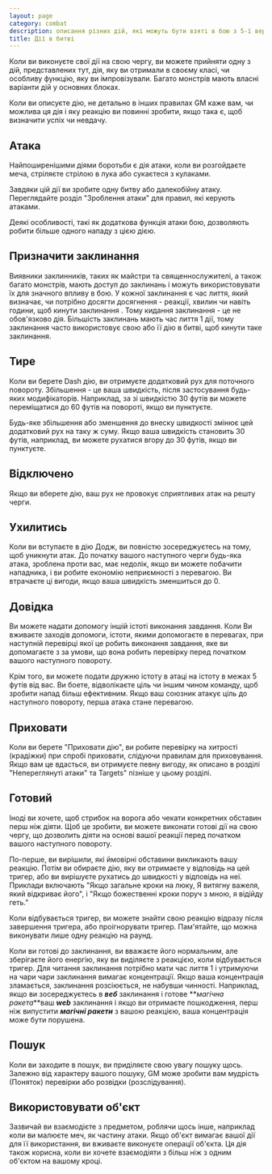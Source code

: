 ```yaml
---
layout: page
category: combat
description: описання різних дій, які можуть бути взяті в бою з 5-ї версії (5) SRD (Документація по посиланню системи системи).
title: Дії в битві
---
```

Коли ви виконуєте свої дії на свою чергу, ви можете прийняти одну з дій, представлених тут, дія, яку ви отримали в своєму класі, чи особливу функцію, яку ви імпровізували. Багато монстрів мають власні варіанти дій у основних блоках.

Коли ви описуєте дію, не детально в інших правилах GM каже вам, чи можлива ця дія і яку реакцію ви повинні зробити, якщо така є, щоб визначити успіх чи невдачу.

## Атака
Найпоширенішими діями боротьби є дія атаки, коли ви розгойдаєте меча, стріляєте стрілою в лука або сукаєтеся з кулаками.

Завдяки цій дії ви зробите одну битву або далекобійну атаку. Переглядайте розділ "Зроблення атаки" для правил, які керують атаками.

Деякі особливості, такі як додаткова функція атаки бою, дозволяють робити більше одного нападу з цією дією.

## Призначити заклинання
Виявники заклинників, таких як майстри та священнослужителі, а також багато монстрів, мають доступ до заклинань і можуть використовувати їх для значного впливу в бою. У кожної заклинання є час лиття, який визначає, чи потрібно досягти досягнення - реакції, хвилин чи навіть години, щоб кинути заклинання . Тому кидання заклинання - це не обов'язково дія. Більшість заклинань мають час лиття 1 дії, тому заклинання часто використовує свою або її дію в битві, щоб кинути таке заклинання.

## Тире
Коли ви берете Dash дію, ви отримуєте додатковий рух для поточного повороту. Збільшення - це ваша швидкість, після застосування будь-яких модифікаторів. Наприклад, за зі швидкістю 30 футів ви можете переміщатися до 60 футів на повороті, якщо ви пунктуєте.

Будь-яке збільшення або зменшення до внеску швидкості змінює цей додатковий рух на таку ж суму. Якщо ваша швидкість становить 30 футів, наприклад, ви можете рухатися вгору до 30 футів, якщо ви пунктуєте.

## Відключено
Якщо ви вберете дію, ваш рух не провокує сприятливих атак на решту черги.

## Ухилитись
Коли ви вступаєте в дію Додж, ви повністю зосереджуєтесь на тому, щоб уникнути атак. До початку вашого наступного черги будь-яка атака, зроблена проти вас, має недолік, якщо ви можете побачити нападника, і ви робите економію неприємності з перевагою. Ви втрачаєте ці вигоди, якщо ваша швидкість зменшиться до 0.

## Довідка
Ви можете надати допомогу іншій істоті виконання завдання. Коли Ви вживаєте заходів допомоги, істоти, якими допомогаєте в перевагах, при наступній перевірці якої це робить виконання завдання, яке ви допомагаєте з за умови, що вона робить перевірку перед початком вашого наступного повороту.

Крім того, ви можете подати дружню істоту в атаці на істоту в межах 5 футів від вас. Ви боете, відволікаєте ціль чи іншим чином команду, щоб зробити напад більш ефективним. Якщо ваш союзник атакує ціль до наступного повороту, перша атака стане перевагою.

## Приховати
Коли ви берете "Приховати дію", ви робите перевірку на хитрості (крадіжки) при спробі приховати, слідуючи правилам для приховування. Якщо вам це вдасться, ви отримуєте певну вигоду, як описано в розділі "Непереглянуті атаки" та Targets" пізніше у цьому розділі.


## Готовий
Іноді ви хочете, щоб стрибок на ворога або чекати конкретних обставин перш ніж діяти. Щоб це зробити, ви можете виконати готові дії на свою чергу, що дозволить діяти на основі вашої реакції перед початком вашого наступного повороту.

По-перше, ви вирішили, які ймовірні обставини викликають вашу реакцію. Потім ви обираєте дію, яку ви отримаєте у відповідь на цей тригер, або ви вирішуєте рухатись до швидкості у відповідь на неї. Приклади включають "Якщо загальне кроки на люку, Я витягну важеля, який відкриває його", і "Якщо божественні кроки поруч з мною, я відійду геть."

Коли відбувається тригер, ви можете знайти свою реакцію відразу після завершення тригера, або проігнорувати тригер. Пам'ятайте, що можна виконувати лише одну реакцію на раунд.

Коли ви готові до заклинання, ви вважаєте його нормальним, але зберігаєте його енергію, яку ви виділяєте з реакцією, коли відбувається тригер. Для читання заклинання потрібно мати час лиття 1 і утримуючи на чари чари заклинання вимагає концентрації. Якщо ваша концентрація зламається, заклинання розсіюється, не набувши чинності. Наприклад, якщо ви зосереджуєтесь в **_веб_** заклинання і готове **_магічна ракета_**ваш **_web_** заклинання і якщо ви отримаєте пошкодження, перш ніж випустити **_магічні ракети_** з вашою реакцією, ваша концентрація може бути порушена.

## Пошук
Коли ви заходите в пошук, ви приділяєте свою увагу пошуку щось. Залежно від характеру вашого пошуку, GM може зробити вам мудрість (Поняток) перевірки або розвідки (розслідування).

## Використовувати об'єкт
Зазвичай ви взаємодієте з предметом, роблячи щось інше, наприклад коли ви малюєте меч, як частину атаки. Якщо об'єкт вимагає вашої дії для її використання, ви вживаєте виконуєте операції об'єкта. Ця дія також корисна, коли ви хочете взаємодіяти з більш ніж з одним об'єктом на вашому кроці.
